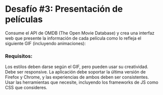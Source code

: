 # Desafío #3: Presentación de películas

Consume el API de OMDB (The Open Movie Database) y crea una interfaz web que presente la información de cada película como lo refleja el siguiente GIF (incluyendo animaciones): 

### Requisitos:

Los estilos deben darse según el GIF, pero pueden usar su creatividad. 
Debe ser responsive.
La aplicación debe soportar la última versión de Firefox y Chrome, y las experiencias de ambos deben ser consistentes.
Usar las herramientas que necesite, incluyendo los frameworks de JS como CSS que consideres. 
